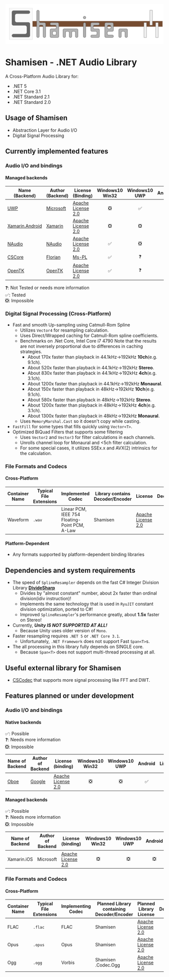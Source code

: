 ![Shamisen Logo](Shamisen-Logo.svg)

# Shamisen - .NET Audio Library

A Cross-Platform Audio Library for:

- .NET 5
- .NET Core 3.1
- .NET Standard 2.1
- .NET Standard 2.0

## Usage of Shamisen ##

- Abstraction Layer for Audio I/O
- Digital Signal Processing

## Currently implemented features ##

### Audio I/O and bindings
#### Managed backends

| Name (Backend) | Author (Backend) | License (Binding) | Windows10 Win32 | Windows10 UWP | Android | Linux | iOS | Mac OSX | 
|--|--|--|:--:|:--:|:--:|:--:|:--:|:--:|
| [UWP](https://docs.microsoft.com/en-us/windows/uwp/get-started/universal-application-platform-guide) | [Microsoft](https://github.com/microsoft) | [Apache License 2.0](https://github.com/MineCake147E/Shamisen/blob/develop/LICENSE.md) | ❎ | ✅ | ❎ | ❎ | ❎ | ❎ |
| [Xamarin.Android](https://github.com/xamarin/xamarin-android) | [Xamarin](https://github.com/xamarin) | [Apache License 2.0](https://github.com/MineCake147E/Shamisen/blob/develop/LICENSE.md) | ❎ | ❎ | ✅ | ❎ | ❎ | ❎ |
| [NAudio](https://github.com/naudio/NAudio) | [NAudio](https://github.com/naudio) | [Apache License 2.0](https://github.com/MineCake147E/Shamisen/blob/develop/LICENSE.md) | ✅ | ❎ | ❎ | ❎ | ❎ | ❎ |
| [CSCore](https://github.com/filoe/cscore) | [Florian](https://github.com/filoe) | [Ms-PL](https://github.com/filoe/cscore/blob/master/license.md) | ✅ | ❓ | ❎ | ❎ | ❎ | ❎ |
| [OpenTK](https://github.com/opentk/opentk) | [OpenTK](https://github.com/opentk) | [Apache License 2.0](https://github.com/MineCake147E/Shamisen/blob/develop/LICENSE.md) | ✅ | ❓ | ❓ | ❓ | ❓ | ❓ |

❓: Not Tested or needs more information  
✅: Tested  
❎: Impossible  

### Digital Signal Processing (Cross-Platform)

- Fast and smooth Up-sampling using Catmull-Rom Spline
  - Utilizes `Vector4` for resampling calculation.
  - Uses Direct/Wrapped caching for Catmull-Rom spline coefficients. 
  - Benchmarks on .Net Core, Intel Core i7 4790
    Note that the results are not inversely proportional due to differences in caching strategies.
    - About 170x faster than playback in 44.1kHz→192kHz **10ch**(e.g. 9.1ch).
    - About 520x faster than playback in 44.1kHz→192kHz **Stereo**.
    - About 830x faster than playback in 44.1kHz→192kHz **4ch**(e.g. 3.1ch).
    - About 1200x faster than playback in 44.1kHz→192kHz **Monaural**.
    - About 150x faster than playback in 48kHz→192kHz **10ch**(e.g. 9.1ch).
    - About 580x faster than playback in 48kHz→192kHz **Stereo**.
    - About 1200x faster than playback in 48kHz→192kHz **4ch**(e.g. 3.1ch).
    - About 1300x faster than playback in 48kHz→192kHz **Monaural**.
  - Uses `MemoryMarshal.Cast` so it doesn't copy while casting.
- `FastFill` for some types that fills quickly using `Vector<T>`.
- Optimized BiQuad Filters that supports some filtering
  - Uses `Vector2` and `Vector3` for filter calculations in each channels.
  - Unrolls channel loop for Monaural and <5ch filter calculation.
  - For some special cases, it utilizes SSEx.x and AVX(2) intrinsics for the calculation.

### File Formats and Codecs

#### Cross-Platform

| Container Name | Typical File Extensions | Implemented Codec | Library contains Decoder/Encoder | License | Decoding | Encoding |
|--|--|--|--|--|:--:|:--:|
| Waveform | `.wav` | Linear PCM, IEEE 754 Floating-Point PCM, A-Law | Shamisen | [Apache License 2.0](https://github.com/MineCake147E/Shamisen/blob/develop/LICENSE.md) | ✅ | ✅ |

#### Platform-Dependent

- Any formats supported by platform-dependent binding libraries

## Dependencies and system requirements ##

- The speed of `SplineResampler` depends on the fast C# Integer Division Library **[DivideSharp](https://github.com/MineCake147E/DivideSharp)**
  - Divides by "almost constant" number, about 2x faster than ordinal division(idiv instruction)!
  - Implements the same technology that is used in `RyuJIT` constant division optimization, ported to C#!
  - Improved `SplineResampler`'s performance greatly, about **1.5x** faster on Stereo!
- Currently, **_Unity IS NOT SUPPORTED AT ALL!_**
  - Because Unity uses older version of `Mono`.
- Faster resampling requires `.NET 5` or `.NET Core 3.1`.
  - Unfortunately, `.NET Framework` does not support Fast `Span<T>`s.
- The all processing in this library fully depends on SINGLE core.
  - Because `Span<T>` does not support multi-thread processing at all.

## Useful external library for Shamisen ##

- [CSCodec](https://github.com/MineCake147E/CSCodec) that supports more signal processing like FFT and DWT.

## Features planned or under development ##


### Audio I/O and bindings

#### Native backends

✅: Possible  
❓: Needs more information  
❎: Impossible   

| Name of Backend | Author of Backend | License (binding) | Windows10 Win32 | Windows10 UWP | Android | Linux | iOS | Mac OSX | Status |
|--|--|--|:--:|:--:|:--:|:--:|:--:|:--:|--|
| [Oboe](https://github.com/google/oboe) | [Google](https://github.com/google) | [Apache License 2.0](https://github.com/MineCake147E/Shamisen/blob/develop/LICENSE.md) | ❎ | ❎ | ✅ | ❎ | ❎ | ❎ | Gathering Information |

#### Managed backends

✅: Possible  
❓: Needs more information  
❎: Impossible  

| Name of Backend | Author of Backend | License (binding) | Windows10 Win32 | Windows10 UWP | Android | Linux | iOS | Mac OSX | Status |
|--|--|--|:--:|:--:|:--:|:--:|:--:|:--:|--|
| Xamarin.iOS | Microsoft | [Apache License 2.0](https://github.com/MineCake147E/Shamisen/blob/develop/LICENSE.md) | ❎ | ❎ | ❎ | ❎ | ✅ | ❎ | Planned |


### File Formats and Codecs

#### Cross-Platform

| Container Name | Typical File Extensions | Implementing Codec | Planned Library containing Decoder/Encoder | Planned Library License | Decoding | Encoding | Status |
|--|--|--|--|--|:--:|:--:|--|
| FLAC | `.flac` | FLAC | Shamisen | [Apache License 2.0](https://github.com/MineCake147E/Shamisen/blob/develop/LICENSE.md) | ✅ | ✅ | Implementing Decoder |
| Opus | `.opus` | Opus | Shamisen | [Apache License 2.0](https://github.com/MineCake147E/Shamisen/blob/develop/LICENSE.md) | ✅ | ✅ | Planned |
| Ogg | `.ogg` | Vorbis | Shamisen<br/>.Codec.Ogg | [Apache License 2.0](https://github.com/MineCake147E/Shamisen/blob/develop/LICENSE.md) | ✅ | ✅ | Planned |

